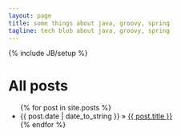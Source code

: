 ```yaml
---
layout: page
title: some things about java, groovy, spring
tagline: tech blob about java, groovy, spring
---
```

{% include JB/setup %}

# All posts

<ul class="posts">
  {% for post in site.posts %}
    <li><span>{{ post.date | date_to_string }}</span> &raquo; <a href="{{ BASE_PATH }}{{ post.url }}">{{ post.title }}</a></li>
  {% endfor %}
</ul>